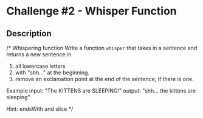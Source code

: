 # Challenge #2 - Whisper Function  
 
## Description
/* Whispering function 
Write a function `whisper` that takes in a sentence 
and returns a new sentence in 
1. all lowercase letters 
2. with "shh..." at the beginning. 
3. remove an exclamation point at the end of the sentence, if there is one. 

Example 
input: "The KITTENS are SLEEPING!"
output: "shh... the kittens are sleeping"

Hint: endsWith and slice
*/